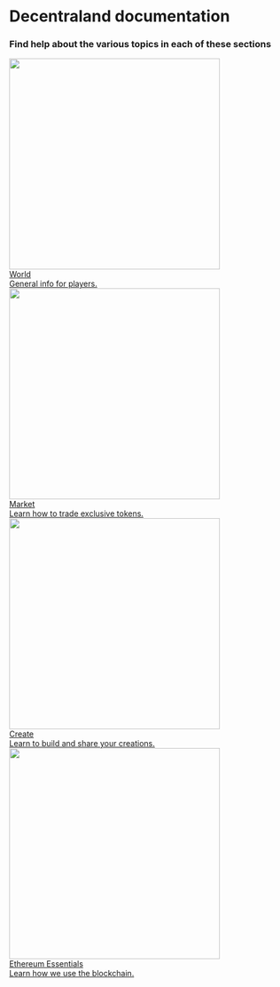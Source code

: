 # Decentraland documentation

### Find help about the various topics in each of these sections

<div class="shortcuts">

  <a href="{{ site.baseurl }}{% post_url /general/2018-01-01-introduction %}">
    <div>
      <div class="image"><img src="{{ site.baseurl }}/images/BackWorld.png" width="380" height="380"/></div>
      <div class="title">World</div>
      <div class="description">General info for players.</div>
    </div>
  </a>

  <a href="{{ site.baseurl }}{% post_url /market/2018-01-01-marketplace %}">
    <div>
      <div class="image"><img src="{{ site.baseurl }}/images/BackMarket.png" width="380" height="380"/></div>
      <div class="title">Market</div>
      <div class="description">Learn how to trade exclusive tokens.</div>
    </div>
  </a>

  <a href="{{ site.baseurl }}{% link content-intro.html %}">
    <div>
      <div class="image"><img src="{{ site.baseurl }}/images/BackCreate.png" width="380" height="380"/></div>
      <div class="title">Create</div>
      <div class="description">Learn to build and share your creations.</div>
    </div>
  </a>

  <a href="{{ site.baseurl }}{% post_url /blockchain-integration/2020-02-17-get-a-wallet %}">
    <div>
      <div class="image"><img src="{{ site.baseurl }}/images/BackEth.png" width="380" height="380"/></div>
      <div class="title">Ethereum Essentials</div>
      <div class="description">Learn how we use the blockchain.</div>
    </div>
  </a>

</div>

